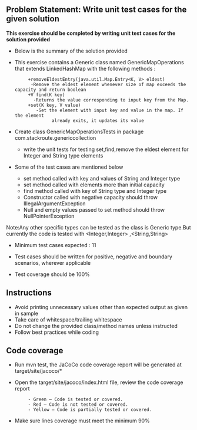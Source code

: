 ## Problem Statement: Write unit test cases for the given solution ##

**This exercise should be completed by writing unit test cases for the solution provided**


- Below is the summary of the solution provided

- This exercise contains a Generic class named GenericMapOperations that extends LinkedHashMap with the following methods :

           +removeEldestEntry(java.util.Map.Entry<K, V> eldest)
            -Remove the eldest element whenever size of map exceeds the capacity and return boolean
           +V find(K key)
             -Returns the value corresponding to input key from the Map.
           +set(K key, V value)
              -Set the element with input key and value in the map. If the element
                    already exits, it updates its value
           
- Create class GenericMapOperationsTests in package com.stackroute.genericcollection 
 
    - write the unit tests for testing set,find,remove the eldest element for Integer and String type elements
- Some of the test cases are mentioned below

    - set method called with key and values  of String and Integer type    
    - set method called with elements more than initial capacity
    - find method called with key of String type and Integer type
    - Constructor called with negative capacity should throw IllegalArgumentException
    - Null and empty values passed to set method should throw NullPointerException
    
 Note:Any other specific types can be tested as the class is Generic type.But currently the code is tested with <Integer,Integer> ,<String,String>    

- Minimum test cases expected : 11


- Test cases should be written for positive, negative and boundary scenarios, wherever applicable


- Test coverage should be 100%



## Instructions

- Avoid printing unnecessary values other than expected output as given in sample
- Take care of whitespace/trailing whitespace
- Do not change the provided class/method names unless instructed
- Follow best practices while coding

## Code coverage 

 - Run mvn test, the JaCoCo code coverage report will be generated at target/site/jacoco/*
 - Open the target/site/jacoco/index.html file, review the code coverage report 
 
            - Green – Code is tested or covered.
            - Red – Code is not tested or covered.
            - Yellow – Code is partially tested or covered.
 - Make sure lines coverage must meet the minimum 90%